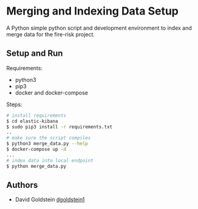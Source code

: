 # Merging and Indexing Data Setup

A Python simple python script and development environment to index and merge data for the fire-risk project.

## Setup and Run

Requirements:

- python3
- pip3
- docker and docker-compose

Steps:

```bash
# install requirements
$ cd elastic-kibana
$ sudo pip3 install -r requirements.txt
..
# make sure the script compiles
$ python3 merge_data.py --help
$ docker-compose up -d
...
# index data into local endpoint
$ python merge_data.py
```

## Authors

- David Goldstein [dgoldstein1](https://github.com/dgoldstein1)

